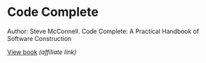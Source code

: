 # Code Complete

Author: Steve McConnell. Code Complete: A Practical Handbook of Software Construction

[View book](https://amzn.to/2Ny4hMU) _(affiliate link)_
